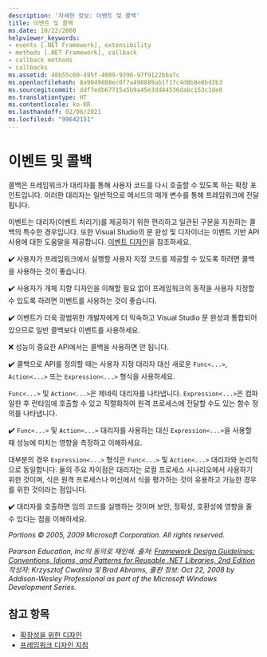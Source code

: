 ```yaml
---
description: '자세한 정보: 이벤트 및 콜백'
title: 이벤트 및 콜백
ms.date: 10/22/2008
helpviewer_keywords:
- events [.NET Framework], extensibility
- methods [.NET Framework], callback
- callback methods
- callbacks
ms.assetid: 48b55c60-495f-4089-9396-97f9122bba7c
ms.openlocfilehash: 8a9049808ec0f7a490889ab1f17c4d8b8e8bd2b3
ms.sourcegitcommit: ddf7edb67715a5b9a45e3dd44536dabc153c1de0
ms.translationtype: HT
ms.contentlocale: ko-KR
ms.lasthandoff: 02/06/2021
ms.locfileid: "99642151"
---
```

# <a name="events-and-callbacks"></a>이벤트 및 콜백

콜백은 프레임워크가 대리자를 통해 사용자 코드를 다시 호출할 수 있도록 하는 확장 포인트입니다. 이러한 대리자는 일반적으로 메서드의 매개 변수를 통해 프레임워크에 전달됩니다.

 이벤트는 대리자(이벤트 처리기)를 제공하기 위한 편리하고 일관된 구문을 지원하는 콜백의 특수한 경우입니다. 또한 Visual Studio의 문 완성 및 디자이너는 이벤트 기반 API 사용에 대한 도움말을 제공합니다. [이벤트 디자인](event.md)을 참조하세요.

 ✔️ 사용자가 프레임워크에서 실행할 사용자 지정 코드를 제공할 수 있도록 하려면 콜백을 사용하는 것이 좋습니다.

 ✔️ 사용자가 개체 지향 디자인을 이해할 필요 없이 프레임워크의 동작을 사용자 지정할 수 있도록 하려면 이벤트를 사용하는 것이 좋습니다.

 ✔️ 이벤트가 더욱 광범위한 개발자에게 더 익숙하고 Visual Studio 문 완성과 통합되어 있으므로 일반 콜백보다 이벤트를 사용하세요.

 ❌ 성능이 중요한 API에서는 콜백을 사용하면 안 됩니다.

 ✔️ 콜백으로 API를 정의할 때는 사용자 지정 대리자 대신 새로운 `Func<...>`, `Action<...>` 또는 `Expression<...>` 형식을 사용하세요.

 `Func<...>` 및 `Action<...>`은 제네릭 대리자를 나타냅니다. `Expression<...>`은 컴파일한 후 런타임에 호출할 수 있고 직렬화하여 원격 프로세스에 전달할 수도 있는 함수 정의를 나타냅니다.

 ✔️ `Func<...>` 및 `Action<...>` 대리자를 사용하는 대신 `Expression<...>`을 사용할 때 성능에 미치는 영향을 측정하고 이해하세요.

 대부분의 경우 `Expression<...>` 형식은 `Func<...>` 및 `Action<...>` 대리자와 논리적으로 동일합니다. 둘의 주요 차이점은 대리자는 로컬 프로세스 시나리오에서 사용하기 위한 것이며, 식은 원격 프로세스나 머신에서 식을 평가하는 것이 유용하고 가능한 경우를 위한 것이라는 점입니다.

 ✔️ 대리자를 호출하면 임의 코드를 실행하는 것이며 보안, 정확성, 호환성에 영향을 줄 수 있다는 점을 이해하세요.

 *Portions &copy; 2005, 2009 Microsoft Corporation. All rights reserved.*

 *Pearson Education, Inc의 동의로 재인쇄. 출처: [Framework Design Guidelines: Conventions, Idioms, and Patterns for Reusable .NET Libraries, 2nd Edition](https://www.informit.com/store/framework-design-guidelines-conventions-idioms-and-9780321545619) 작성자: Krzysztof Cwalina 및 Brad Abrams, 출판 정보: Oct 22, 2008 by Addison-Wesley Professional as part of the Microsoft Windows Development Series.*

## <a name="see-also"></a>참고 항목

- [확장성을 위한 디자인](designing-for-extensibility.md)
- [프레임워크 디자인 지침](index.md)
